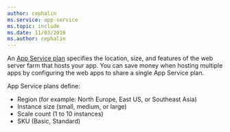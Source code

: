 ```yaml
---
author: cephalin
ms.service: app-service
ms.topic: include
ms.date: 11/03/2016
ms.author: cephalin
---
```

An [App Service plan](../articles/app-service/azure-web-sites-web-hosting-plans-in-depth-overview.md) specifies the location, size, and features of the web server farm that hosts your app. You can save money when hosting multiple apps by configuring the web apps to share a single App Service plan.

App Service plans define:

* Region (for example: North Europe, East US, or Southeast Asia)
* Instance size (small, medium, or large)
* Scale count (1 to 10 instances)
* SKU (Basic, Standard)